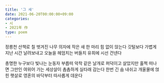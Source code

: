 ```yaml
---
title: '그 새'
date: 2021-06-20T00:00:00+09:00
categories:
- 시
- 2021年 作
type: poem
---
```


정릉천 산책로 칠 벗겨진 나무 의자에
작은 새 한 마리 힘 없이 앉는다
깃털보다 가볍게 지난 시간 날려보내고
오늘을 헤엄치는 버들치 유희에 시선 건넨다

총명한 누구보다 빛나는 눈동자 부릅떠
악착 같은 날개로 퍼덕이고 살았지만
훌쩍 떠나면 그만인
여위어 가는 세상살이 촘촘하게 실타래 감는다
한번 긴 숨 내쉬고
개울물에 얹힌 햇살로
영혼의 바닥부터 따사롭게 데운다